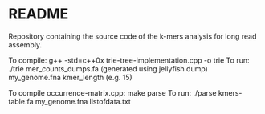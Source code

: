 # README #

Repository containing the source code of the k-mers analysis for long read assembly.

To compile: g++ -std=c++0x trie-tree-implementation.cpp -o trie
To run: ./trie mer_counts_dumps.fa (generated using jellyfish dump) my_genome.fna kmer_length (e.g. 15)

To compile occurrence-matrix.cpp: make parse
To run: ./parse kmers-table.fa my_genome.fna listofdata.txt